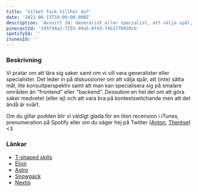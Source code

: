 ```yaml
---
title: 'Vilket fack tillhör du?'
date: '2021-08-13T10:00:00.000Z'
description: 'Avsnitt 34: Generalist eller specialist, att välja spår, att lära sig saker och mycket mer.'
pinecastId: '195f34a2-7255-49a5-8f43-f4b1778939cb'
spotifyId: ''
itunesId: ''
---
```


### Beskrivning

Vi pratar om att lära sig saker samt om vi vill vara generalister eller specialister. Det leder in på diskussioner om att välja spår, att (inte) sätta mål, lite konsultperspektiv samt att man kan specialisera sig på smalare områden än "frontend" eller "backend". Dessutom en hel del om att göra saker medvetet (eller ej) och att vara bra på kontextswitchande men att det ändå är svårt.

Om du gillar podden blir vi väldigt glada för en liten recension i iTunes, prenumeration på Spotify eller om du säger hej på Twitter ([Anton](https://twitter.com/Awnton), [Therése](https://twitter.com/tkomstadius)) <3

### Länkar

- [T-shaped skills](https://en.wikipedia.org/wiki/T-shaped_skills)
- [Elixir](https://elixir-lang.org)
- [Astro](https://astro.build)
- [Snowpack](https://www.snowpack.dev)
- [Nextjs](https://nextjs.org)
